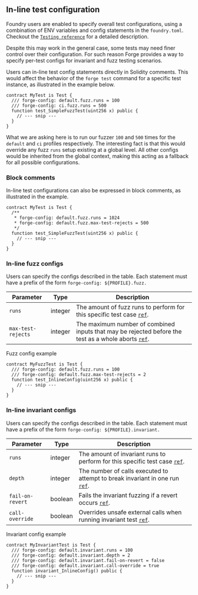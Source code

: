 ## In-line test configuration
Foundry users are enabled to specify overall test configurations, using a combination of ENV variables and config statements in the `foundry.toml`. Checkout the [`Testing reference`][Testing Reference] for a detailed description.

Despite this may work in the general case, some tests may need finer control over their configuration. For such reason Forge provides a way to specify per-test configs for invariant and fuzz testing scenarios. 

Users can in-line test config statements directly in Solidity comments. This would affect the behavior of the `forge test` command for a specific test instance, as illustrated in the example below.

```solidity
contract MyTest is Test {
  /// forge-config: default.fuzz.runs = 100
  /// forge-config: ci.fuzz.runs = 500
  function test_SimpleFuzzTest(uint256 x) public {
    // --- snip ---
  }
}
```

What we are asking here is to run our fuzzer `100` and `500` times for the `default` and `ci` profiles respectively. The interesting fact is that this would override any fuzz `runs` setup existing at a global level. All other configs would be inherited from the global context, making this acting as a fallback for all possible configurations.

### Block comments
In-line test configurations can also be expressed in block comments, as illustrated in the example.

```solidity
contract MyTest is Test {
  /**
   * forge-config: default.fuzz.runs = 1024
   * forge-config: default.fuzz.max-test-rejects = 500
   */
  function test_SimpleFuzzTest(uint256 x) public {
    // --- snip ---
  }
}
```

### In-line fuzz configs
Users can specify the configs described in the table. Each statement must have a prefix of the form `forge-config: ${PROFILE}.fuzz.`

| Parameter | Type | Description |
|-|-|-|
|`runs`|integer|The amount of fuzz runs to perform for this specific test case [`ref`][testing].|
|`max-test-rejects`|integer|The maximum number of combined inputs that may be rejected before the test as a whole aborts [`ref`][Max test rejects].|

Fuzz config example
```solidity
contract MyFuzzTest is Test {
  /// forge-config: default.fuzz.runs = 100
  /// forge-config: default.fuzz.max-test-rejects = 2
  function test_InlineConfig(uint256 x) public {
    // --- snip ---
  }
}
```

### In-line invariant configs
Users can specify the configs described in the table. Each statement must have a prefix of the form `forge-config: ${PROFILE}.invariant.`

| Parameter | Type | Description |
|-|-|-|
|`runs`|integer|The amount of invariant runs to perform for this specific test case [`ref`][Invariant runs].
|`depth`|integer|The number of calls executed to attempt to break invariant in one run [`ref`][Invariant depth].
|`fail-on-revert`|boolean|Fails the invariant fuzzing if a revert occurs [`ref`][Fail on revert].
|`call-override`|boolean|Overrides unsafe external calls when running invariant test [`ref`][Invariant call override].

Invariant config example
```solidity
contract MyInvariantTest is Test {
  /// forge-config: default.invariant.runs = 100
  /// forge-config: default.invariant.depth = 2
  /// forge-config: default.invariant.fail-on-revert = false
  /// forge-config: default.invariant.call-override = true
  function invariant_InlineConfig() public {
    // --- snip ---
  }
}
```





[Testing Reference]: ./testing.md
[testing]: ./testing.md#runs
[Max test rejects]: ./testing.md#max_test_rejects
[Invariant runs]: ./testing.md#runs-1
[Invariant depth]: ./testing.md#depth
[Fail on revert]: ./testing.md#fail_on_revert
[Invariant call override]: ./testing.md#call_override